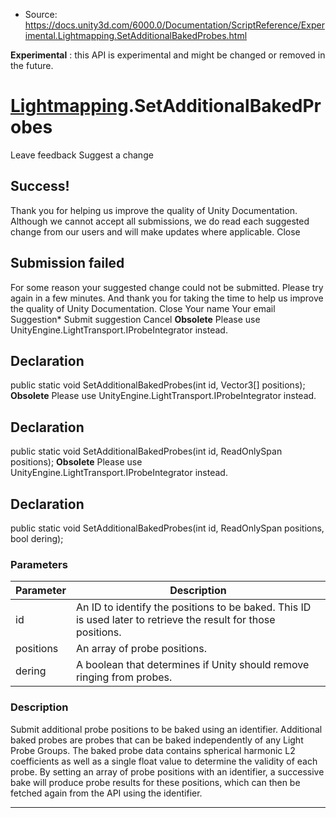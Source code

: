 * Source: https://docs.unity3d.com/6000.0/Documentation/ScriptReference/Experimental.Lightmapping.SetAdditionalBakedProbes.html

**Experimental** : this API is experimental and might be changed or removed in the future.
#  [Lightmapping](https://docs.unity3d.com/6000.0/Documentation/ScriptReference/Experimental.Lightmapping.html).SetAdditionalBakedProbes
Leave feedback
Suggest a change
## Success!
Thank you for helping us improve the quality of Unity Documentation. Although we cannot accept all submissions, we do read each suggested change from our users and will make updates where applicable.
Close
## Submission failed
For some reason your suggested change could not be submitted. Please <a>try again</a> in a few minutes. And thank you for taking the time to help us improve the quality of Unity Documentation.
Close
Your name Your email Suggestion* Submit suggestion
Cancel
**Obsolete** Please use UnityEngine.LightTransport.IProbeIntegrator instead.
## Declaration
public static void SetAdditionalBakedProbes(int id, Vector3[] positions); 
**Obsolete** Please use UnityEngine.LightTransport.IProbeIntegrator instead.
## Declaration
public static void SetAdditionalBakedProbes(int id, ReadOnlySpan<Vector3> positions); 
**Obsolete** Please use UnityEngine.LightTransport.IProbeIntegrator instead.
## Declaration
public static void SetAdditionalBakedProbes(int id, ReadOnlySpan<Vector3> positions, bool dering); 
### Parameters
Parameter | Description  
---|---  
id | An ID to identify the positions to be baked. This ID is used later to retrieve the result for those positions.  
positions | An array of probe positions.  
dering | A boolean that determines if Unity should remove ringing from probes.  
### Description
Submit additional probe positions to be baked using an identifier.
Additional baked probes are probes that can be baked independently of any Light Probe Groups. The baked probe data contains spherical harmonic L2 coefficients as well as a single float value to determine the validity of each probe. By setting an array of probe positions with an identifier, a successive bake will produce probe results for these positions, which can then be fetched again from the API using the identifier.
* * *
